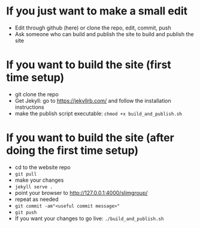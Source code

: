 # If you just want to make a small edit
* Edit through github (here) or clone the repo, edit, commit, push
* Ask someone who can build and publish the site to build and publish the site

# If you want to build the site (first time setup)
* git clone the repo
* Get Jekyll: go to https://jekyllrb.com/ and follow the installation instructions
* make the publish script executable: `chmod +x build_and_publish.sh`

# If you want to build the site (after doing the first time setup)
* cd to the website repo
* `git pull`
* make your changes
* `jekyll serve .`
* point your browser to http://127.0.0.1:4000/slimgroup/
* repeat as needed
* `git commit -am"<useful commit message>"`
* `git push`
* If you want your changes to go live: `./build_and_publish.sh`

